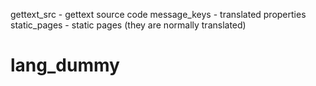 

gettext_src  - gettext source code
message_keys - translated properties
static_pages - static pages (they are normally translated)
# lang_dummy
